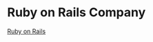 Ruby on Rails Company
=====================

[Ruby on Rails](http://apptamers.co.uk/ "Ruby on Rails")
